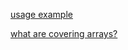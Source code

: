 [usage example](src/main/Sample.java)

[what are covering arrays?](https://math.nist.gov/coveringarrays/coveringarray.html)
